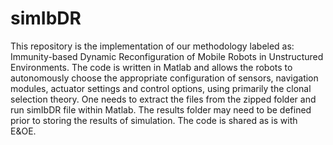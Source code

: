 # simIbDR
This repository is the implementation of our methodology labeled as: Immunity-based Dynamic Reconfiguration of Mobile Robots in Unstructured Environments. The code is written in Matlab and allows the robots to autonomously choose the appropriate configuration of sensors, navigation modules, actuator settings and control options, using primarily the clonal selection theory. 
One needs to extract the files from the zipped folder and run simIbDR file within Matlab. The results folder may need to be defined prior to storing the results of simulation.
The code is shared as is with E&OE.
